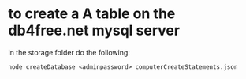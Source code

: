 # to create a A table on the db4free.net mysql server

in the storage folder do the following:

```shell
node createDatabase <adminpassword> computerCreateStatements.json
```